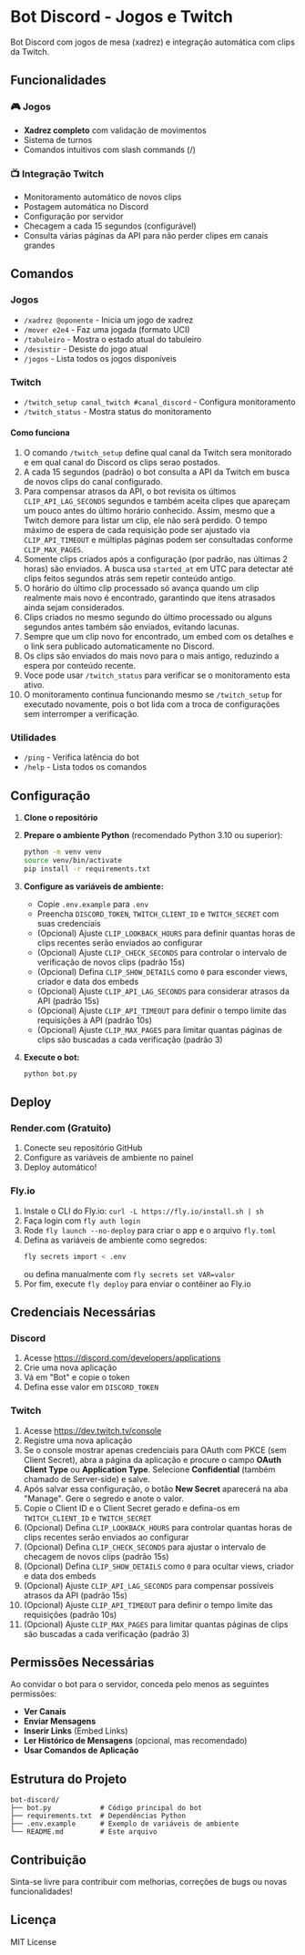 # Bot Discord - Jogos e Twitch

Bot Discord com jogos de mesa (xadrez) e integração automática com clips da Twitch.

## Funcionalidades

### 🎮 Jogos
- **Xadrez completo** com validação de movimentos
- Sistema de turnos
- Comandos intuitivos com slash commands (/)

### 📺 Integração Twitch
- Monitoramento automático de novos clips
- Postagem automática no Discord
- Configuração por servidor
- Checagem a cada 15 segundos (configurável)
- Consulta várias páginas da API para não perder clipes em canais grandes

## Comandos

### Jogos
- `/xadrez @oponente` - Inicia um jogo de xadrez
- `/mover e2e4` - Faz uma jogada (formato UCI)
- `/tabuleiro` - Mostra o estado atual do tabuleiro
- `/desistir` - Desiste do jogo atual
- `/jogos` - Lista todos os jogos disponíveis

### Twitch
- `/twitch_setup canal_twitch #canal_discord` - Configura monitoramento
- `/twitch_status` - Mostra status do monitoramento

#### Como funciona
1. O comando `/twitch_setup` define qual canal da Twitch sera monitorado e em qual canal do Discord os clips serao postados.
2. A cada 15 segundos (padrão) o bot consulta a API da Twitch em busca de novos clips do canal configurado.
3. Para compensar atrasos da API, o bot revisita os últimos `CLIP_API_LAG_SECONDS` segundos e também aceita clipes que apareçam um pouco antes do último horário conhecido. Assim, mesmo que a Twitch demore para listar um clip, ele não será perdido. O tempo máximo de espera de cada requisição pode ser ajustado via `CLIP_API_TIMEOUT` e múltiplas páginas podem ser consultadas conforme `CLIP_MAX_PAGES`.
4. Somente clips criados após a configuração (por padrão, nas últimas 2 horas) são enviados. A busca usa `started_at` em UTC para detectar até clips feitos segundos atrás sem repetir conteúdo antigo.
5. O horário do último clip processado só avança quando um clip realmente mais novo é encontrado, garantindo que itens atrasados ainda sejam considerados.
6. Clips criados no mesmo segundo do último processado ou alguns segundos antes também são enviados, evitando lacunas.
7. Sempre que um clip novo for encontrado, um embed com os detalhes e o link sera publicado automaticamente no Discord.
8. Os clips são enviados do mais novo para o mais antigo, reduzindo a espera por conteúdo recente.
9. Voce pode usar `/twitch_status` para verificar se o monitoramento esta ativo.
10. O monitoramento continua funcionando mesmo se `/twitch_setup` for executado novamente,
    pois o bot lida com a troca de configurações sem interromper a verificação.

### Utilidades
- `/ping` - Verifica latência do bot
- `/help` - Lista todos os comandos

## Configuração

1. **Clone o repositório**
2. **Prepare o ambiente Python** (recomendado Python 3.10 ou superior):
   ```bash
   python -m venv venv
   source venv/bin/activate
   pip install -r requirements.txt
   ```

3. **Configure as variáveis de ambiente:**
   - Copie `.env.example` para `.env`
   - Preencha `DISCORD_TOKEN`, `TWITCH_CLIENT_ID` e `TWITCH_SECRET` com suas credenciais
   - (Opcional) Ajuste `CLIP_LOOKBACK_HOURS` para definir quantas horas de clips recentes serão enviados ao configurar
   - (Opcional) Ajuste `CLIP_CHECK_SECONDS` para controlar o intervalo de verificação de novos clips (padrão 15s)
   - (Opcional) Defina `CLIP_SHOW_DETAILS` como `0` para esconder views, criador e data dos embeds
   - (Opcional) Ajuste `CLIP_API_LAG_SECONDS` para considerar atrasos da API (padrão 15s)
   - (Opcional) Ajuste `CLIP_API_TIMEOUT` para definir o tempo limite das requisições à API (padrão 10s)
   - (Opcional) Ajuste `CLIP_MAX_PAGES` para limitar quantas páginas de clips são buscadas a cada verificação (padrão 3)

4. **Execute o bot:**
   ```bash
   python bot.py
   ```

## Deploy

### Render.com (Gratuito)
1. Conecte seu repositório GitHub
2. Configure as variáveis de ambiente no painel
3. Deploy automático!

### Fly.io
1. Instale o CLI do Fly.io: `curl -L https://fly.io/install.sh | sh`
2. Faça login com `fly auth login`
3. Rode `fly launch --no-deploy` para criar o app e o arquivo `fly.toml`
4. Defina as variáveis de ambiente como segredos:
   ```bash
   fly secrets import < .env
   ```
   ou defina manualmente com `fly secrets set VAR=valor`
5. Por fim, execute `fly deploy` para enviar o contêiner ao Fly.io

## Credenciais Necessárias

### Discord
1. Acesse https://discord.com/developers/applications
2. Crie uma nova aplicação
3. Vá em "Bot" e copie o token
4. Defina esse valor em `DISCORD_TOKEN`

### Twitch
1. Acesse https://dev.twitch.tv/console
2. Registre uma nova aplicação
3. Se o console mostrar apenas credenciais para OAuth com PKCE (sem Client Secret), abra a página da aplicação e procure o campo **OAuth Client Type** ou **Application Type**. Selecione **Confidential** (também chamado de Server‑side) e salve.
4. Após salvar essa configuração, o botão **New Secret** aparecerá na aba "Manage". Gere o segredo e anote o valor.
5. Copie o Client ID e o Client Secret gerado e defina-os em `TWITCH_CLIENT_ID` e `TWITCH_SECRET`
6. (Opcional) Defina `CLIP_LOOKBACK_HOURS` para controlar quantas horas de clips recentes serão enviados ao configurar
7. (Opcional) Defina `CLIP_CHECK_SECONDS` para ajustar o intervalo de checagem de novos clips (padrão 15s)
8. (Opcional) Defina `CLIP_SHOW_DETAILS` como `0` para ocultar views, criador e data dos embeds
9. (Opcional) Ajuste `CLIP_API_LAG_SECONDS` para compensar possíveis atrasos da API (padrão 15s)
10. (Opcional) Ajuste `CLIP_API_TIMEOUT` para definir o tempo limite das requisições (padrão 10s)
11. (Opcional) Ajuste `CLIP_MAX_PAGES` para limitar quantas páginas de clips são buscadas a cada verificação (padrão 3)

## Permissões Necessárias

Ao convidar o bot para o servidor, conceda pelo menos as seguintes permissões:
- **Ver Canais**
- **Enviar Mensagens**
- **Inserir Links** (Embed Links)
- **Ler Histórico de Mensagens** (opcional, mas recomendado)
- **Usar Comandos de Aplicação**


## Estrutura do Projeto

```
bot-discord/
├── bot.py            # Código principal do bot
├── requirements.txt  # Dependências Python
├── .env.example      # Exemplo de variáveis de ambiente
└── README.md         # Este arquivo
```

## Contribuição

Sinta-se livre para contribuir com melhorias, correções de bugs ou novas funcionalidades!

## Licença

MIT License
